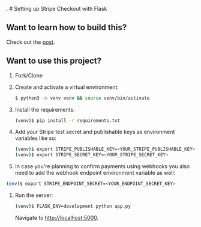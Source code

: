. # Setting up Stripe Checkout with Flask

## Want to learn how to build this?

Check out the [post](https://testdriven.io/blog/flask-stripe-tutorial/).

## Want to use this project?

1. Fork/Clone

1. Create and activate a virtual environment:

    ```sh
    $ python3 -m venv venv && source venv/bin/activate
    ```

1. Install the requirements:

    ```sh
    (venv)$ pip install -r requirements.txt
    ```

1. Add your Stripe test secret and publishable keys as environment variables like so:

    ```sh
    (venv)$ export STRIPE_PUBLISHABLE_KEY=<YOUR_STRIPE_PUBLISHABLE_KEY>
    (venv)$ export STRIPE_SECRET_KEY=<YOUR_STRIPE_SECRET_KEY>
    ```

1. In case you're planning to confirm payments using webhooks you also need to add the webhook endpoint environment variable as well:

```sh
(env)$ export STRIPE_ENDPOINT_SECRET=<YOUR_ENDPOINT_SECRET_KEY>
```

1. Run the server:

    ```sh
    (venv)$ FLASK_ENV=development python app.py
    ```

    Navigate to [http://localhost:5000](http://localhost:5000).
